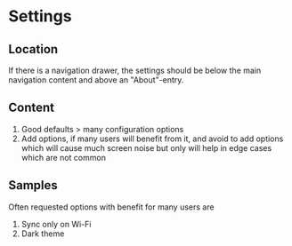 # Settings

## Location

If there is a navigation drawer, the settings should be below the main navigation content and above an "About"-entry.

## Content

1. Good defaults > many configuration options
2. Add options, if many users will benefit from it, and avoid to add options which will cause much screen noise but only will help in edge cases which are not common

## Samples

Often requested options with benefit for many users are

1. Sync only on Wi-Fi
2. Dark theme
